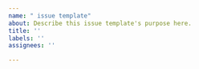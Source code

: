 ```yaml
---
name: " issue template"
about: Describe this issue template's purpose here.
title: ''
labels: ''
assignees: ''

---
```



